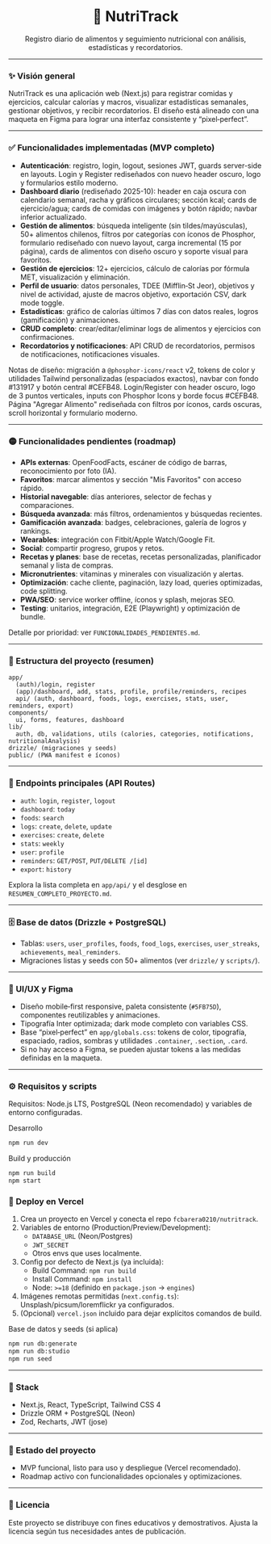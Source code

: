 <div align="center">
  <h1>🍏 NutriTrack</h1>
  <p>Registro diario de alimentos y seguimiento nutricional con análisis, estadísticas y recordatorios.</p>
</div>

---

### ✨ Visión general
NutriTrack es una aplicación web (Next.js) para registrar comidas y ejercicios, calcular calorías y macros, visualizar estadísticas semanales, gestionar objetivos, y recibir recordatorios. El diseño está alineado con una maqueta en Figma para lograr una interfaz consistente y “pixel‑perfect”.

---

### ✅ Funcionalidades implementadas (MVP completo)
- **Autenticación**: registro, login, logout, sesiones JWT, guards server-side en layouts. Login y Register rediseñados con nuevo header oscuro, logo y formularios estilo moderno.
- **Dashboard diario** (rediseñado 2025-10): header en caja oscura con calendario semanal, racha y gráficos circulares; sección kcal; cards de ejercicio/agua; cards de comidas con imágenes y botón rápido; navbar inferior actualizado.
- **Gestión de alimentos**: búsqueda inteligente (sin tildes/mayúsculas), 50+ alimentos chilenos, filtros por categorías con íconos de Phosphor, formulario rediseñado con nuevo layout, carga incremental (15 por página), cards de alimentos con diseño oscuro y soporte visual para favoritos.
- **Gestión de ejercicios**: 12+ ejercicios, cálculo de calorías por fórmula MET, visualización y eliminación.
- **Perfil de usuario**: datos personales, TDEE (Mifflin‑St Jeor), objetivos y nivel de actividad, ajuste de macros objetivo, exportación CSV, dark mode toggle.
- **Estadísticas**: gráfico de calorías últimos 7 días con datos reales, logros (gamificación) y animaciones.
- **CRUD completo**: crear/editar/eliminar logs de alimentos y ejercicios con confirmaciones.
- **Recordatorios y notificaciones**: API CRUD de recordatorios, permisos de notificaciones, notificaciones visuales.

Notas de diseño: migración a `@phosphor-icons/react` v2, tokens de color y utilidades Tailwind personalizadas (espaciados exactos), navbar con fondo #131917 y botón central #CEFB48. Login/Register con header oscuro, logo de 3 puntos verticales, inputs con Phosphor Icons y borde focus #CEFB48. Página "Agregar Alimento" rediseñada con filtros por íconos, cards oscuras, scroll horizontal y formulario moderno.

---

### 🟡 Funcionalidades pendientes (roadmap)
- **APIs externas**: OpenFoodFacts, escáner de código de barras, reconocimiento por foto (IA).
- **Favoritos**: marcar alimentos y sección "Mis Favoritos" con acceso rápido.
- **Historial navegable**: días anteriores, selector de fechas y comparaciones.
- **Búsqueda avanzada**: más filtros, ordenamientos y búsquedas recientes.
- **Gamificación avanzada**: badges, celebraciones, galería de logros y rankings.
- **Wearables**: integración con Fitbit/Apple Watch/Google Fit.
- **Social**: compartir progreso, grupos y retos.
- **Recetas y planes**: base de recetas, recetas personalizadas, planificador semanal y lista de compras.
- **Micronutrientes**: vitaminas y minerales con visualización y alertas.
- **Optimización**: cache cliente, paginación, lazy load, queries optimizadas, code splitting.
- **PWA/SEO**: service worker offline, íconos y splash, mejoras SEO.
- **Testing**: unitarios, integración, E2E (Playwright) y optimización de bundle.

Detalle por prioridad: ver `FUNCIONALIDADES_PENDIENTES.md`.

---

### 🧱 Estructura del proyecto (resumen)
```
app/
  (auth)/login, register
  (app)/dashboard, add, stats, profile, profile/reminders, recipes
  api/ (auth, dashboard, foods, logs, exercises, stats, user, reminders, export)
components/
  ui, forms, features, dashboard
lib/
  auth, db, validations, utils (calories, categories, notifications, nutritionalAnalysis)
drizzle/ (migraciones y seeds)
public/ (PWA manifest e íconos)
```

---

### 🧪 Endpoints principales (API Routes)
- `auth`: `login`, `register`, `logout`
- `dashboard`: `today`
- `foods`: `search`
- `logs`: `create`, `delete`, `update`
- `exercises`: `create`, `delete`
- `stats`: `weekly`
- `user`: `profile`
- `reminders`: `GET/POST`, `PUT/DELETE /[id]`
- `export`: `history`

Explora la lista completa en `app/api/` y el desglose en `RESUMEN_COMPLETO_PROYECTO.md`.

---

### 🗄️ Base de datos (Drizzle + PostgreSQL)
- Tablas: `users`, `user_profiles`, `foods`, `food_logs`, `exercises`, `user_streaks`, `achievements`, `meal_reminders`.
- Migraciones listas y seeds con 50+ alimentos (ver `drizzle/` y `scripts/`).

---

### 🎨 UI/UX y Figma
- Diseño mobile‑first responsive, paleta consistente (`#5FB75D`), componentes reutilizables y animaciones.
- Tipografía Inter optimizada; dark mode completo con variables CSS.
- Base “pixel‑perfect” en `app/globals.css`: tokens de color, tipografía, espaciado, radios, sombras y utilidades `.container`, `.section`, `.card`.
- Si no hay acceso a Figma, se pueden ajustar tokens a las medidas definidas en la maqueta.

---

### ⚙️ Requisitos y scripts
Requisitos: Node.js LTS, PostgreSQL (Neon recomendado) y variables de entorno configuradas.

Desarrollo
```bash
npm run dev
```

Build y producción
```bash
npm run build
npm start
```

### 🚀 Deploy en Vercel
1. Crea un proyecto en Vercel y conecta el repo `fcbarera0210/nutritrack`.
2. Variables de entorno (Production/Preview/Development):
   - `DATABASE_URL` (Neon/Postgres)
   - `JWT_SECRET`
   - Otros envs que uses localmente.
3. Config por defecto de Next.js (ya incluida):
   - Build Command: `npm run build`
   - Install Command: `npm install`
   - Node: `>=18` (definido en `package.json` → `engines`)
4. Imágenes remotas permitidas (`next.config.ts`): Unsplash/picsum/loremflickr ya configurados.
5. (Opcional) `vercel.json` incluido para dejar explícitos comandos de build.

Base de datos y seeds (si aplica)
```bash
npm run db:generate
npm run db:studio
npm run seed
```

---

### 🧰 Stack
- Next.js, React, TypeScript, Tailwind CSS 4
- Drizzle ORM + PostgreSQL (Neon)
- Zod, Recharts, JWT (jose)

---

### 🚀 Estado del proyecto
- MVP funcional, listo para uso y despliegue (Vercel recomendado).
- Roadmap activo con funcionalidades opcionales y optimizaciones.

---

### 📄 Licencia
Este proyecto se distribuye con fines educativos y demostrativos. Ajusta la licencia según tus necesidades antes de publicación.

